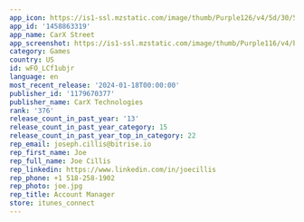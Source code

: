 ```yaml
---
app_icon: https://is1-ssl.mzstatic.com/image/thumb/Purple126/v4/5d/30/53/5d305396-6b98-402c-22bb-870255c1973b/AppIcon-0-0-1x_U007emarketing-0-7-0-85-220.png/1024x1024bb.png
app_id: '1458863319'
app_name: CarX Street
app_screenshot: https://is1-ssl.mzstatic.com/image/thumb/Purple116/v4/b9/3f/ef/b93fef90-76f5-9f25-f937-5a51903f3c5d/df221f91-3a6a-4b1b-8fab-ad82b5d8fbf0_1_6.5.png/2778x1284bb.png
category: Games
country: US
id: wFO_LCf1ubjr
language: en
most_recent_release: '2024-01-18T00:00:00'
publisher_id: '1179670377'
publisher_name: CarX Technologies
rank: '376'
release_count_in_past_year: '13'
release_count_in_past_year_category: 15
release_count_in_past_year_top_in_category: 22
rep_email: joseph.cillis@bitrise.io
rep_first_name: Joe
rep_full_name: Joe Cillis
rep_linkedin: https://www.linkedin.com/in/joecillis
rep_phone: +1 518-258-1902
rep_photo: joe.jpg
rep_title: Account Manager
store: itunes_connect
---
```

